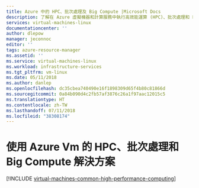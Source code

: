 ```yaml
---
title: Azure 中的 HPC、批次處理及 Big Compute |Microsoft Docs
description: 了解在 Azure 虛擬機器和計算服務中執行高效能運算 (HPC)、批次處理和 Big Compute 工作負載的 Azure 解決方案。
services: virtual-machines-linux
documentationcenter: ''
author: dlepow
manager: jeconnoc
editor: ''
tags: azure-resource-manager
ms.assetid: ''
ms.service: virtual-machines-linux
ms.workload: infrastructure-services
ms.tgt_pltfrm: vm-linux
ms.date: 05/11/2018
ms.author: danlep
ms.openlocfilehash: dc35cbea740490e16f1898309d65f4b80c81866d
ms.sourcegitcommit: 0a84b090d4c2fb57af3876c26a1f97aac12015c5
ms.translationtype: HT
ms.contentlocale: zh-TW
ms.lasthandoff: 07/11/2018
ms.locfileid: "38308174"
---
```

# <a name="hpc-batch-and-big-compute-solutions-using-azure-vms"></a>使用 Azure Vm 的 HPC、批次處理和 Big Compute 解決方案

[!INCLUDE [virtual-machines-common-high-performance-computing](../../../includes/virtual-machines-common-high-performance-computing.md)]
